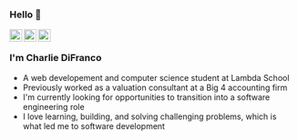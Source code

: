### Hello 👋

<a href="https://www.linkedin.com/in/charlie-difranco/">
  <img align="left" alt="Charlie's LinkedIn" width="22px" src="https://cdn.jsdelivr.net/npm/simple-icons@v3/icons/linkedin.svg" />
</a>

<a href="https://github.com/cdifranco1/">
  <img align="left" alt="Charlie's Github" width="22px" src="https://cdn.jsdelivr.net/npm/simple-icons@v3/icons/github.svg" />
</a>

<a href="https://leetcode.com/cdifranco/">
  <img align="left" alt="Charlie's Leetcode" width="22px" src="https://cdn.jsdelivr.net/npm/simple-icons@v3/icons/leetcode.svg" />
</a>

<br />

### I'm Charlie DiFranco
- A web developement and computer science student at Lambda School
- Previously worked as a valuation consultant at a Big 4 accounting firm
- I'm currently looking for opportunities to transition into a software engineering role
- I love learning, building, and solving challenging problems, which is what led me to software development

